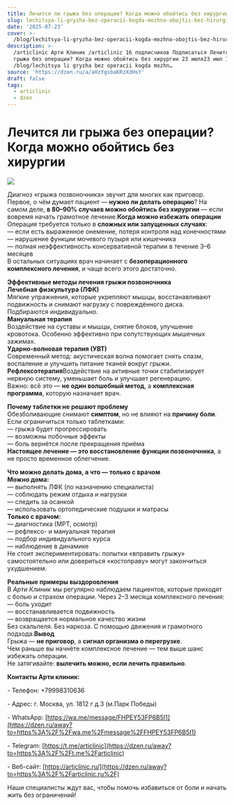```yaml
---
title: Лечится ли грыжа без операции? Когда можно обойтись без хирургии
slug: lechitsya-li-gryzha-bez-operacii-kogda-mozhno-obojtis-bez-hirurgii
date: '2025-07-23'
cover: >-
  /blog/lechitsya-li-gryzha-bez-operacii-kogda-mozhno-obojtis-bez-hirurgii/cover.jpg
description: >-
  /articlinic Арти Клиник /articlinic 16 подписчиков Подписаться Лечится ли
  грыжа без операции? Когда можно обойтись без хирургии 23 июля23 июл 1 2 мин
  /blog/lechitsya li gryzha bez operacii kogda mozhn…
source: 'https://dzen.ru/a/aHzYgsbaKRzXdHsY'
draft: false
tags:
  - articlinic
  - dzen
---
```


# Лечится ли грыжа без операции? Когда можно обойтись без хирургии

![](/blog/lechitsya-li-gryzha-bez-operacii-kogda-mozhno-obojtis-bez-hirurgii/img-0.jpg)

Диагноз «грыжа позвоночника» звучит для многих как приговор. Первое, о чём думает пациент — **нужно ли делать операцию**? На самом деле, **в 80–90% случаев можно обойтись без хирургии** — если вовремя начать грамотное лечение.**Когда можно избежать операции**  
Операция требуется только в **сложных или запущенных случаях**:  
— если есть выраженное онемение, потеря контроля над конечностями  
— нарушение функции мочевого пузыря или кишечника  
— полная неэффективность консервативной терапии в течение 3–6 месяцев  
В остальных ситуациях врач начинает с **безоперационного комплексного лечения**, и чаще всего этого достаточно.  
  
**Эффективные методы лечения грыжи позвоночника**  
**Лечебная физкультура (ЛФК)**  
Мягкие упражнения, которые укрепляют мышцы, восстанавливают подвижность и снимают нагрузку с повреждённого диска. Подбираются индивидуально.  
**Мануальная терапия**  
Воздействие на суставы и мышцы, снятие блоков, улучшение кровотока. Особенно эффективно при сопутствующих мышечных зажимах.  
**Ударно-волновая терапия (УВТ)**  
Современный метод: акустическая волна помогает снять спазм, воспаление и улучшить питание тканей вокруг грыжи.  
**Рефлексотерапия**Воздействие на активные точки стабилизирует нервную систему, уменьшает боль и улучшает регенерацию.  
Важно: всё это — **не один волшебный метод**, а **комплексная программа**, которую назначает врач.  
  
**Почему таблетки не решают проблему**  
Обезболивающие снимают **симптом**, но не влияют на **причину боли**.  
Если ограничиться только таблетками:  
— грыжа будет прогрессировать  
— возможны побочные эффекты  
— боль вернётся после прекращения приёма  
**Настоящее лечение — это восстановление функции позвоночника**, а не просто временное облегчение.  
  
**Что можно делать дома, а что — только с врачом**  
**Можно дома:**  
— выполнять ЛФК (по назначению специалиста)  
— соблюдать режим отдыха и нагрузки  
— следить за осанкой  
— использовать ортопедические подушки и матрасы  
**Только с врачом:**  
— диагностика (МРТ, осмотр)  
— рефлексо- и мануальная терапия  
— подбор индивидуального курса  
— наблюдение в динамике  
Не стоит экспериментировать: попытки «вправить грыжу» самостоятельно или довериться «костоправу» могут закончиться ухудшением.  
  
**Реальные примеры выздоровления**  
В _Арти Клиник_ мы регулярно наблюдаем пациентов, которые приходят с болью и страхом операции. Через 2–3 месяца комплексного лечения:  
— боль уходит  
— восстанавливается подвижность  
— возвращается нормальное качество жизни  
Без скальпеля. Без наркоза. С помощью движения и грамотного подхода.**Вывод**  
Грыжа — **не приговор**, а **сигнал организма о перегрузке**.  
Чем раньше вы начнёте комплексное лечение — тем выше шанс избежать операции.  
Не затягивайте: **вылечить можно, если лечить правильно**.

**Контакты Арти клиник:**

\- Телефон: +79998310636

\- Адрес: г. Москва, ул. 1812 г д.3 (м.Парк Победы)

\- WhatsApp: [https://wa.me/message/FHPEY53FP6B5I1](https://dzen.ru/away?to=https%3A%2F%2Fwa.me%2Fmessage%2FFHPEY53FP6B5I1)

\- Telegram: [https://t.me/articlinic](https://dzen.ru/away?to=https%3A%2F%2Ft.me%2Farticlinic)

\- Веб-сайт: [https://articlinic.ru/](https://dzen.ru/away?to=https%3A%2F%2Farticlinic.ru%2F)

Наши специалисты ждут вас, чтобы помочь избавиться от боли и начать жить без ограничений!